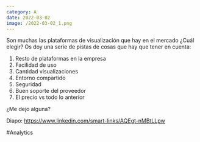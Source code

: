 ```yaml
--- 
category: A 
date: 2022-03-02 
image: /2022-03-02_1.png 
--- 
```


Son muchas las plataformas de visualización que hay en el mercado ¿Cuál elegir? Os doy una serie de pistas de cosas que hay que tener en cuenta:

1) Resto de plataformas en la empresa
2) Facilidad de uso
3) Cantidad visualizaciones
4) Entorno compartido
5) Seguridad
6) Buen soporte del proveedor
7) El precio vs todo lo anterior

¿Me dejo alguna?

Diapo: https://www.linkedin.com/smart-links/AQEgt-nMBtLLpw

#Analytics